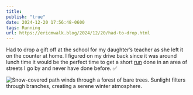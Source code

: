 ```yaml
---
title: 
publish: "true"
date: 2024-12-20 17:56:48-0600
tags: Running
url: https://ericmwalk.blog/2024/12/20/had-to-drop.html
---
```


Had to drop a gift off at the school for my daughter’s teacher as she left it on the counter at home. I figured on my drive back since it was around lunch time it would be the perfect time to get a short [run](https://www.strava.com/activities/13156697749) done in an area of streets I go by and never have done before. ✅

![Snow-covered path winds through a forest of bare trees. Sunlight filters through branches, creating a serene winter atmosphere.](https://ericmwalk.blog/uploads/2024/img-1395.jpeg)




